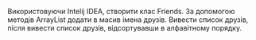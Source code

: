 Використовуючи Intelij IDEA, створити клас Friends. За допомогою методів ArrayList додати в масив імена друзів. Вивести список друзів, після вивести список друзів, відсортувавши в алфавітному порядку.
